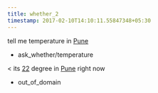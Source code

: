 ```yaml
---
title: whether_2
timestamp: 2017-02-10T14:10:11.55847348+05:30
---
```


tell me temperature in [Pune](City)
* ask_whether/temperature

< its [22](number/temperature) degree in [Pune](City) right now
* out_of_domain
